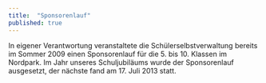 ```yaml
---
title:  "Sponsorenlauf"
published: true
---
```


In eigener Verantwortung veranstaltete die Sch&uuml;lerselbstverwaltung bereits im Sommer 2009 einen Sponsorenlauf f&uuml;r die 5. bis 10. Klassen im Nordpark. Im Jahr unseres Schuljubil&auml;ums wurde der Sponsorenlauf ausgesetzt, der n&auml;chste fand am 17. Juli 2013 statt.
